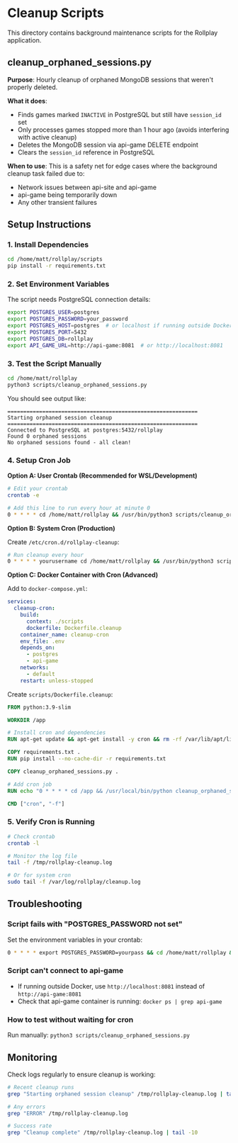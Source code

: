 # Cleanup Scripts

This directory contains background maintenance scripts for the Rollplay application.

## cleanup_orphaned_sessions.py

**Purpose**: Hourly cleanup of orphaned MongoDB sessions that weren't properly deleted.

**What it does**:
- Finds games marked `INACTIVE` in PostgreSQL but still have `session_id` set
- Only processes games stopped more than 1 hour ago (avoids interfering with active cleanup)
- Deletes the MongoDB session via api-game DELETE endpoint
- Clears the `session_id` reference in PostgreSQL

**When to use**:
This is a safety net for edge cases where the background cleanup task failed due to:
- Network issues between api-site and api-game
- api-game being temporarily down
- Any other transient failures

## Setup Instructions

### 1. Install Dependencies

```bash
cd /home/matt/rollplay/scripts
pip install -r requirements.txt
```

### 2. Set Environment Variables

The script needs PostgreSQL connection details:

```bash
export POSTGRES_USER=postgres
export POSTGRES_PASSWORD=your_password
export POSTGRES_HOST=postgres  # or localhost if running outside Docker
export POSTGRES_PORT=5432
export POSTGRES_DB=rollplay
export API_GAME_URL=http://api-game:8081  # or http://localhost:8081
```

### 3. Test the Script Manually

```bash
cd /home/matt/rollplay
python3 scripts/cleanup_orphaned_sessions.py
```

You should see output like:
```
============================================================
Starting orphaned session cleanup
============================================================
Connected to PostgreSQL at postgres:5432/rollplay
Found 0 orphaned sessions
No orphaned sessions found - all clean!
```

### 4. Setup Cron Job

**Option A: User Crontab (Recommended for WSL/Development)**

```bash
# Edit your crontab
crontab -e

# Add this line to run every hour at minute 0
0 * * * * cd /home/matt/rollplay && /usr/bin/python3 scripts/cleanup_orphaned_sessions.py >> /tmp/rollplay-cleanup.log 2>&1
```

**Option B: System Cron (Production)**

Create `/etc/cron.d/rollplay-cleanup`:

```bash
# Run cleanup every hour
0 * * * * yourusername cd /home/matt/rollplay && /usr/bin/python3 scripts/cleanup_orphaned_sessions.py >> /var/log/rollplay/cleanup.log 2>&1
```

**Option C: Docker Container with Cron (Advanced)**

Add to `docker-compose.yml`:

```yaml
services:
  cleanup-cron:
    build:
      context: ./scripts
      dockerfile: Dockerfile.cleanup
    container_name: cleanup-cron
    env_file: .env
    depends_on:
      - postgres
      - api-game
    networks:
      - default
    restart: unless-stopped
```

Create `scripts/Dockerfile.cleanup`:

```dockerfile
FROM python:3.9-slim

WORKDIR /app

# Install cron and dependencies
RUN apt-get update && apt-get install -y cron && rm -rf /var/lib/apt/lists/*

COPY requirements.txt .
RUN pip install --no-cache-dir -r requirements.txt

COPY cleanup_orphaned_sessions.py .

# Add cron job
RUN echo "0 * * * * cd /app && /usr/local/bin/python cleanup_orphaned_sessions.py >> /var/log/cron.log 2>&1" | crontab -

CMD ["cron", "-f"]
```

### 5. Verify Cron is Running

```bash
# Check crontab
crontab -l

# Monitor the log file
tail -f /tmp/rollplay-cleanup.log

# Or for system cron
sudo tail -f /var/log/rollplay/cleanup.log
```

## Troubleshooting

### Script fails with "POSTGRES_PASSWORD not set"
Set the environment variables in your crontab:
```bash
0 * * * * export POSTGRES_PASSWORD=yourpass && cd /home/matt/rollplay && python3 scripts/cleanup_orphaned_sessions.py
```

### Script can't connect to api-game
- If running outside Docker, use `http://localhost:8081` instead of `http://api-game:8081`
- Check that api-game container is running: `docker ps | grep api-game`

### How to test without waiting for cron
Run manually: `python3 scripts/cleanup_orphaned_sessions.py`

## Monitoring

Check logs regularly to ensure cleanup is working:

```bash
# Recent cleanup runs
grep "Starting orphaned session cleanup" /tmp/rollplay-cleanup.log | tail -10

# Any errors
grep "ERROR" /tmp/rollplay-cleanup.log

# Success rate
grep "Cleanup complete" /tmp/rollplay-cleanup.log | tail -10
```
